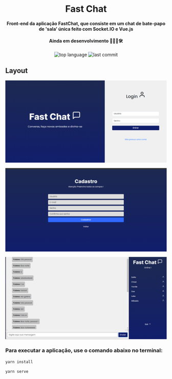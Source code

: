 <h1 align="center">Fast Chat</h1>
<h4 align="center">Front-end da aplicação FastChat, que consiste em um chat de bate-papo de 'sala' única feito com Socket.IO e Vue.js</h4>
<h4 align="center">Ainda em desenvolvimento 🚧🚧🔨🛠</h4>

<h4 align="center"></h4>
<p align="center">
  <img alt="top language" src="https://img.shields.io/github/languages/top/matheusmarks/fast-chat-vuejs.svg" />
  <img alt="last commit" src="https://img.shields.io/github/last-commit/matheusmarks/fast-chat-vuejs.svg" />
</p>

<h2>Layout</h2>
<p align="center"><img src="https://github.com/matheusmarks/images/blob/master/fastchat/login.png"></p>
<p align="center"><img src="https://github.com/matheusmarks/images/blob/master/fastchat/cadastro.png"></p>
<p align="center"><img src="https://github.com/matheusmarks/images/blob/master/fastchat/chatroom.png"></p>

### Para executar a aplicação, use o comando abaixo no terminal: 
```
yarn install
```
```
yarn serve
```




